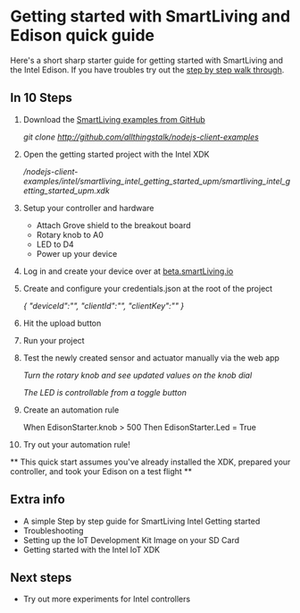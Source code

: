# Getting started with SmartLiving and Edison quick guide

Here's a short sharp starter guide for getting started with SmartLiving and the Intel Edison. If you have troubles try out the [step by step walk through](/getting_started_step_by_step.md).

## In 10 Steps

1. Download the [SmartLiving examples from GitHub](https://github.com/allthingstalk/nodejs-client-examples)

	*git clone http://github.com/allthingstalk/nodejs-client-examples*

2. Open the getting started project with the Intel XDK

	*/nodejs-client-examples/intel/smartliving_intel_getting_started_upm/smartliving_intel_getting_started_upm.xdk*

3. Setup your controller and hardware

	- Attach Grove shield to the breakout board
	- Rotary knob to A0
	- LED to D4
	- Power up your device

4. Log in and create your device over at [beta.smartLiving.io](http://beta.smartliving.io)
5. Create and configure your credentials.json at the root of the project

	*{
		"deviceId":"",
		"clientId":"",
		"clientKey":""
	}*

6. Hit the upload button
7. Run your project
8. Test the newly created sensor and actuator manually via the web app
	
	*Turn the rotary knob and see updated values on the knob dial*
	
	*The LED is controllable from a toggle button*
	
9. Create an automation rule

	When EdisonStarter.knob > 500 Then EdisonStarter.Led = True

10. Try out your automation rule!

** This quick start assumes you've already installed the XDK, prepared your controller, and took your Edison on a test flight **
    
## Extra info
- A simple Step by step guide for SmartLiving Intel Getting started
- Troubleshooting
- Setting up the IoT Development Kit Image on your SD Card
- Getting started with the Intel IoT XDK

## Next steps
- Try out more experiments for Intel controllers